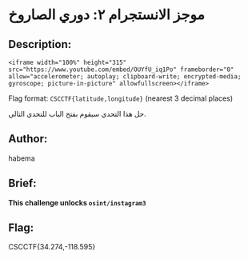 # موجز الانستجرام ٢: دوري الصاروخ

## Description: 

```
<iframe width="100%" height="315" src="https://www.youtube.com/embed/OUYfU_iq1Po" frameborder="0" allow="accelerometer; autoplay; clipboard-write; encrypted-media; gyroscope; picture-in-picture" allowfullscreen></iframe>
```

Flag format: `CSCCTF{latitude,longitude}` (nearest 3 decimal places)

حل هذا التحدي سيقوم بفتح الباب للتحدي التالي.

## Author: 
habema

## Brief: 
**This challenge unlocks `osint/instagram3`**

## Flag: 
CSCCTF{34.274,-118.595}